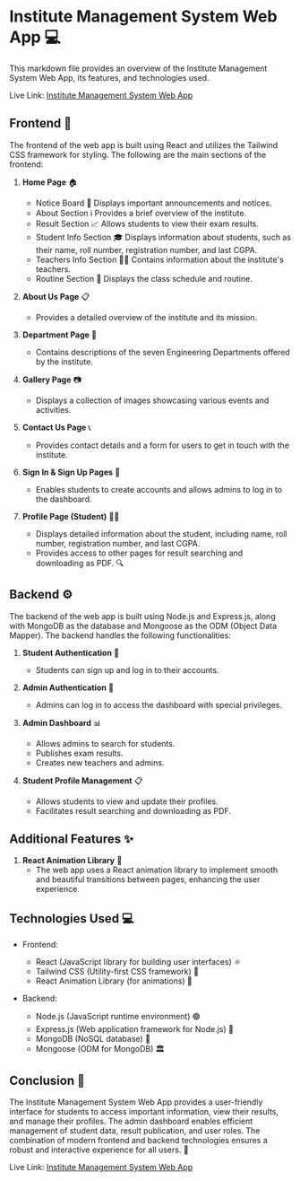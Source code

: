 # Institute Management System Web App :computer:

This markdown file provides an overview of the Institute Management System Web App, its features, and technologies used.

Live Link: [Institute Management System Web App](https://nice-erin-pike-fez.cyclic.app/)

## Frontend :art:

The frontend of the web app is built using React and utilizes the Tailwind CSS framework for styling. The following are the main sections of the frontend:

1. **Home Page** :house:
   - Notice Board :pushpin: Displays important announcements and notices.
   - About Section :information_source: Provides a brief overview of the institute.
   - Result Section :chart_with_upwards_trend: Allows students to view their exam results.
   - Student Info Section :mortar_board: Displays information about students, such as their name, roll number, registration number, and last CGPA.
   - Teachers Info Section :woman_teacher: Contains information about the institute's teachers.
   - Routine Section :calendar: Displays the class schedule and routine.

2. **About Us Page** :clipboard:
   - Provides a detailed overview of the institute and its mission.

3. **Department Page** :school:
   - Contains descriptions of the seven Engineering Departments offered by the institute.

4. **Gallery Page** :camera:
   - Displays a collection of images showcasing various events and activities.

5. **Contact Us Page** :telephone_receiver:
   - Provides contact details and a form for users to get in touch with the institute.

6. **Sign In & Sign Up Pages** :busts_in_silhouette:
   - Enables students to create accounts and allows admins to log in to the dashboard.

7. **Profile Page (Student)** :man_student:
   - Displays detailed information about the student, including name, roll number, registration number, and last CGPA.
   - Provides access to other pages for result searching and downloading as PDF. :mag:

## Backend :gear:

The backend of the web app is built using Node.js and Express.js, along with MongoDB as the database and Mongoose as the ODM (Object Data Mapper). The backend handles the following functionalities:

1. **Student Authentication** :closed_lock_with_key:
   - Students can sign up and log in to their accounts.

2. **Admin Authentication** :key:
   - Admins can log in to access the dashboard with special privileges.

3. **Admin Dashboard** :bar_chart:
   - Allows admins to search for students.
   - Publishes exam results.
   - Creates new teachers and admins.

4. **Student Profile Management** :clipboard:
   - Allows students to view and update their profiles.
   - Facilitates result searching and downloading as PDF.

## Additional Features :sparkles:

1. **React Animation Library** :art:
   - The web app uses a React animation library to implement smooth and beautiful transitions between pages, enhancing the user experience.

## Technologies Used :computer:

- Frontend:
  - React (JavaScript library for building user interfaces) :atom_symbol:
  - Tailwind CSS (Utility-first CSS framework) :nail_care:
  - React Animation Library (for animations) :dizzy:

- Backend:
  - Node.js (JavaScript runtime environment) :green_circle:
  - Express.js (Web application framework for Node.js) :arrows_counterclockwise:
  - MongoDB (NoSQL database) :elephant:
  - Mongoose (ODM for MongoDB) :classical_building:

## Conclusion :memo:

The Institute Management System Web App provides a user-friendly interface for students to access important information, view their results, and manage their profiles. The admin dashboard enables efficient management of student data, result publication, and user roles. The combination of modern frontend and backend technologies ensures a robust and interactive experience for all users. :rocket:

Live Link: [Institute Management System Web App](https://nice-erin-pike-fez.cyclic.app/)
